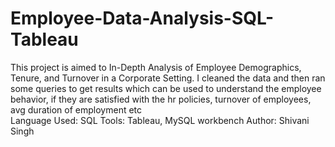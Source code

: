 # Employee-Data-Analysis-SQL-Tableau
This project is aimed to In-Depth Analysis of Employee Demographics, Tenure, and Turnover in a Corporate Setting. I cleaned the data and then ran some queries to get results which can be used to understand the employee behavior, if they are satisfied with the hr policies, turnover of employees, avg duration of employment etc
<br>
Language Used: SQL
Tools: Tableau, MySQL workbench
Author: Shivani Singh
